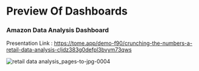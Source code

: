 # Preview Of Dashboards


### Amazon Data Analysis Dashboard
Presentation Link : https://tome.app/demo-f90/crunching-the-numbers-a-retail-data-analysis-cljdz383g0defpl3bvym73qws

![retail data analysis_pages-to-jpg-0004](https://github.com/Brijesh-fadadu/Dashboards/assets/95677574/3f8d901a-30d4-45fa-831e-c59e29fd7bda)

